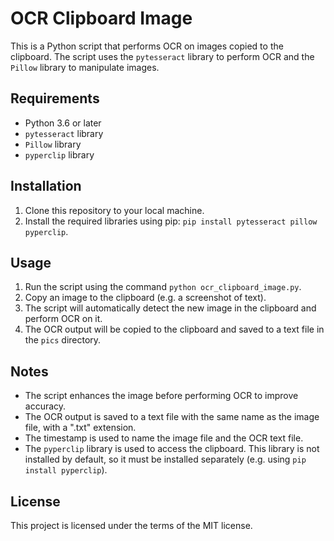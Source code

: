 # OCR Clipboard Image

This is a Python script that performs OCR on images copied to the clipboard. The script uses the `pytesseract` library to perform OCR and the `Pillow` library to manipulate images.

## Requirements

- Python 3.6 or later
- `pytesseract` library
- `Pillow` library
- `pyperclip` library

## Installation

1. Clone this repository to your local machine.
2. Install the required libraries using pip: `pip install pytesseract pillow pyperclip`.

## Usage

1. Run the script using the command `python ocr_clipboard_image.py`.
2. Copy an image to the clipboard (e.g. a screenshot of text).
3. The script will automatically detect the new image in the clipboard and perform OCR on it.
4. The OCR output will be copied to the clipboard and saved to a text file in the `pics` directory.

## Notes

- The script enhances the image before performing OCR to improve accuracy.
- The OCR output is saved to a text file with the same name as the image file, with a ".txt" extension.
- The timestamp is used to name the image file and the OCR text file.
- The `pyperclip` library is used to access the clipboard. This library is not installed by default, so it must be installed separately (e.g. using `pip install pyperclip`).

## License

This project is licensed under the terms of the MIT license.
